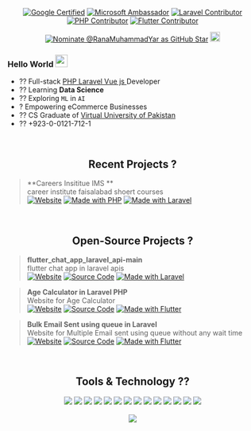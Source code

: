 <div align="center">


[![Google Certified](https://img.shields.io/badge/Google_Certified-ID_MNEDRAHEE-2979FF?logo=google&logoColor=ffffff)](https://learndigital.withgoogle.com/digitalgarage/validate-certificate-code)  [![Microsoft Ambassador](https://img.shields.io/badge/Microsoft-Ambassador-2962FF?logo=microsoft&logoColor=ffffff)](https://givemycertificate.com/verify/2011002321000380) [![Laravel Contributor](https://img.shields.io/badge/Laravel-Contributor-D500F9?logo=hack-the-box&logoColor=ffffff)](https://laravel.com/) [![PHP Contributor](https://img.shields.io/badge/PHP-Contributor-2962FF?logo=hack-the-box&logoColor=ffffff)](https://www.php.net/) [![Flutter Contributor](https://img.shields.io/badge/Flutter_chat_app_laravel_api-main-D500F9?logo=hack-the-box&logoColor=ffffff)](https://github.com/close2/csv/graphs/contributors)

[![Nominate @RanaMuhammadYar as GitHub Star](https://img.shields.io/badge/Nominate_as_GitHub_Star-@RanaMuhammadYar-D50000?logo=GitHub&logoColor=white)](https://stars.github.com/nominate/) <a href="https://stars.github.com/nominate/"><img alt="GitHub Star" height="20px" src="images/star.png"></a>

</div>

### Hello World <img src="https://media.giphy.com/media/hvRJCLFzcasrR4ia7z/giphy.gif" height="25px" width="25px">

<!-- <img align="right" alt="Developer Muhammad Yar" src="images/coding.gif" width="300"/> -->

- ?? Full-stack [PHP Laravel Vue js ]() Developer
- ?? Learning **Data Science**
- ?? Exploring `ML` in `AI`
- ? Empowering eCommerce Businesses
- ?? CS Graduate of [Virtual University of Pakistan](https://www.vu.edu.pk/)
- ?? +923-0-0121-712-1


<br><h2 align="center"> Recent Projects ?</h2>



> **Careers Insititue IMS **<br>career institute faisalabad shoert courses <br>[![Website](https://img.shields.io/badge/Web-App-FF3D00?logo=google-chrome&logoColor=ffffff)](https://career.edu.pk/) [![Made with PHP](https://img.shields.io/badge/Made_with-PHP-f0db4f?logo=PHP&logoColor=ffffff)](<[Laravel](https://www.php.net/)>)
[![Made with Laravel](https://img.shields.io/badge/Made_with-Laravel-f0db4f?logo=Laravel&logoColor=ffffff)](<[Laravel](https://www.php.net/)>)

<!-- > **Comsian Network**<br>COMSATS Alumni Network for the students of COMSATS University Islamabad<br>[![Website](https://img.shields.io/badge/Web-App-FF3D00?logo=google-chrome&logoColor=ffffff)](https://comsian.net) [![Android](https://img.shields.io/badge/Google_Play-00C853?logo=google-play&logoColor=ffffff)](<[https://play.google.com/store/apps/details?id=dev.usama.assignmento](https://comsian.net)>) [![Made with PHP](https://img.shields.io/badge/Made_with-PHP-f0db4f?logo=PHP&logoColor=ffffff)](<[PHP](https://www.php.net/)>) -->

<br><h2 align="center"> Open-Source Projects ?</h2>

> **flutter_chat_app_laravel_api-main**<br>flutter chat app in laravel apis <br>[![Website](https://img.shields.io/badge/Web-App-FF3D00?logo=google-chrome&logoColor=ffffff)](https://github.com/RanaMuhammadYar/flutter_chat_app_laravel_api-main) [![Source Code](https://img.shields.io/badge/Source-212121?logo=github&logoColor=ffffff)](https://github.com/RanaMuhammadYar/flutter_chat_app_laravel_api-main) [![Made with Laravel](https://img.shields.io/badge/Made_for-Laravel-0175C2?logo=Laravel&logoColor=ffffff)](https://laravel.com)

> **Age Calculator in Laravel PHP**<br>Website for Age Calculator <br>[![Website](https://img.shields.io/badge/Web-API-FF3D00?logo=google-chrome&logoColor=ffffff)](https://github.com/RanaMuhammadYar/age-calculator-in-laravel-php) [![Source Code](https://img.shields.io/badge/Source_Code-212121?logo=github&logoColor=ffffff)](https://github.com/RanaMuhammadYar/age-calculator-in-laravel-php) [![Made with Flutter](https://img.shields.io/badge/Made_with-Laravel-0175C2?logo=Laravel&logoColor=ffffff)](https://Laravel.com)

> **Bulk Email Sent using queue in Laravel**<br>Website for Multiple Email sent using queue without any wait time  <br>[![Website](https://img.shields.io/badge/Web-API-FF3D00?logo=google-chrome&logoColor=ffffff)](https://github.com/RanaMuhammadYar/BulkEmailLaravel) [![Source Code](https://img.shields.io/badge/Source_Code-212121?logo=github&logoColor=ffffff)](https://github.com/RanaMuhammadYar/BulkEmailLaravel) [![Made with Flutter](https://img.shields.io/badge/Made_with-Laravel-0175C2?logo=Laravel&logoColor=ffffff)](https://Laravel.com)




<br><h2 align="center"> Tools & Technology ??</h2>

<div align="center">
<!-- <p align="center"></p> -->
<img src="https://img.shields.io/badge/Flutter-02569B?style=flat-square&logo=PHP&logoColor=white" />
<img src="https://img.shields.io/badge/Flutter-02569B?style=flat-square&logo=Laravel&logoColor=white" />
<img src="https://img.shields.io/badge/Flutter-02569B?style=flat-square&logo=flutter&logoColor=white" />
<img src="https://img.shields.io/badge/Dart-0175C2?style=flat-square&logo=dart&logoColor=white" />
<img src="https://img.shields.io/badge/C++-00599C?style=flat-square&logo=cplusplus&logoColor=white" />
<img src="https://img.shields.io/badge/C_Sharp-239120?style=flat-square&logo=csharp&logoColor=white" />
<img src="https://img.shields.io/badge/Java-007396?style=flat-square&logo=java&logoColor=white" />
<img src="https://img.shields.io/badge/JavaScript-F7DF1E?style=flat-square&logo=javascript&logoColor=white" />
<img src="https://img.shields.io/badge/Python-FFD43B?style=flat-square&logo=python&logoColor=white"/>
<img src="https://img.shields.io/badge/firebase-ffca28?style=flat-square&logo=firebase&logoColor=white" />
<img src="https://img.shields.io/badge/Git-F05032?style=flat-square&logo=git&logoColor=white" />
<img src="https://img.shields.io/badge/Adobe_Photoshop-00aeff?style=flat-square&logo=Adobe%20photoshop&logoColor=white"/>
<img src="https://img.shields.io/badge/Adobe_Illustrator-ff9900?style=flat-square&logo=Adobe-illustrator&logoColor=white" />
<img src="https://img.shields.io/badge/Adobe_XD-FF61F6?style=flat-square&logo=Adobe%20XD&logoColor=white" />
<br><br>
<img align="center"  src="https://github-readme-stats.vercel.app/api/top-langs/?username=UsamaSarwar&theme=dark&layout=compact&langs_count=20&hide_title=true"/>
</div>
<br>


</div>
